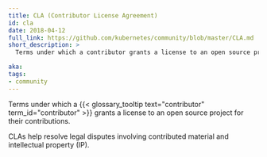 ```yaml
---
title: CLA (Contributor License Agreement)
id: cla
date: 2018-04-12
full_link: https://github.com/kubernetes/community/blob/master/CLA.md
short_description: >
  Terms under which a contributor grants a license to an open source project for their contributions.

aka:
tags:
- community
---
```

 Terms under which a {{< glossary_tooltip text="contributor" term_id="contributor" >}} grants a license to an open source project for their contributions.

<!--more-->

CLAs help resolve legal disputes involving contributed material and intellectual property (IP).